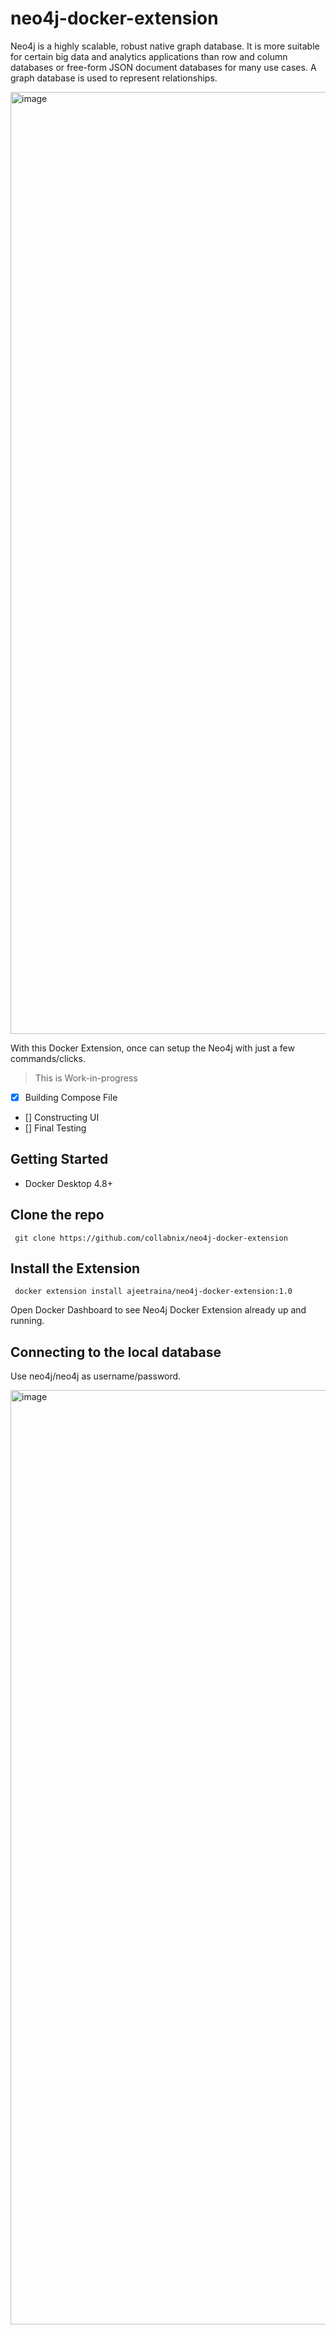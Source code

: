 # neo4j-docker-extension



Neo4j is a highly scalable, robust native graph database. It is more suitable for certain big data and analytics applications than row and column databases or free-form JSON document databases for many use cases. 
A graph database is used to represent relationships.

<img width="1507" alt="image" src="https://user-images.githubusercontent.com/34368930/203765682-2e391676-ce54-4424-8594-382a172329f0.png">

With this Docker Extension, once can setup the Neo4j with just a few commands/clicks.

> This is Work-in-progress
- [x] Building Compose File
- [] Constructing UI
- [] Final Testing


## Getting Started

- Docker Desktop 4.8+

## Clone the repo

```shell
 git clone https://github.com/collabnix/neo4j-docker-extension
 ```
 
 ## Install the Extension
 
 ```shell
  docker extension install ajeetraina/neo4j-docker-extension:1.0         
  ```
 
 Open Docker Dashboard to see Neo4j Docker Extension already up and running.
 
 ## Connecting to the local database
 
 Use neo4j/neo4j as username/password.
 
 <img width="1495" alt="image" src="https://user-images.githubusercontent.com/34368930/203767042-3b017a73-ea9c-46cd-b068-73f4e697c517.png">




